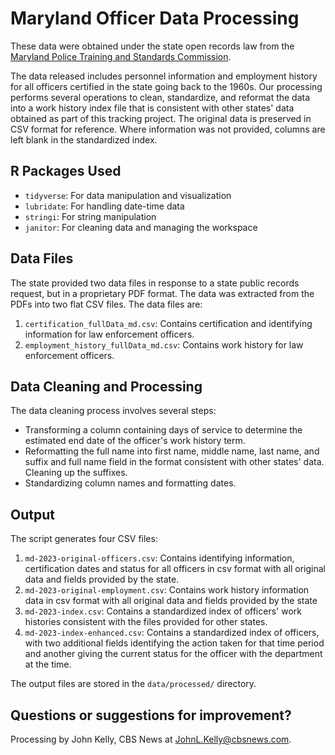# Maryland Officer Data Processing

These data were obtained under the state open records law from the [Maryland Police Training and Standards Commission](https://mdle.net/standards.htm). 

The data released includes personnel information and employment history for all officers certified in the state going back to the 1960s. Our processing performs several operations to clean, standardize, and reformat the data into a work history index file that is consistent with other states' data obtained as part of this tracking project. The original data is preserved in CSV format for reference. Where information was not provided, columns are left blank in the standardized index.

## R Packages Used

- `tidyverse`: For data manipulation and visualization
- `lubridate`: For handling date-time data
- `stringi`: For string manipulation
- `janitor`: For cleaning data and managing the workspace

## Data Files

The state provided two data files in response to a state public records request, but in a proprietary PDF format. The data was extracted from the PDFs into two flat CSV files. The data files are:

1. `certification_fullData_md.csv`: Contains certification and identifying information for law enforcement officers.
2. `employment_history_fullData_md.csv`: Contains work history for law enforcement officers.

## Data Cleaning and Processing

The data cleaning process involves several steps:

- Transforming a column containing days of service to determine the estimated end date of the officer's work history term.
- Reformatting the full name into first name, middle name, last name, and suffix and full name field in the format consistent with other states' data. Cleaning up the suffixes.
- Standardizing column names and formatting dates.

## Output

The script generates four CSV files:

1. `md-2023-original-officers.csv`: Contains identifying information, certification dates and status for all officers in csv format with all original data and fields provided by the state.
2. `md-2023-original-employment.csv`: Contains work history information data in csv format with all original data and fields provided by the state
3. `md-2023-index.csv`: Contains a standardized index of officers' work histories consistent with the files provided for other states.
4. `md-2023-index-enhanced.csv`: Contains a standardized index of officers, with two additional fields identifying the action taken for that time period and another giving the current status for the officer with the department at the time.


The output files are stored in the `data/processed/` directory.

## Questions or suggestions for improvement?

Processing by John Kelly, CBS News at JohnL.Kelly@cbsnews.com.
